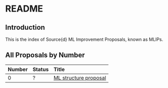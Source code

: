 # README

## Introduction

This is the index of Source{d} ML Improvement Proposals, known as MLIPs.

## All Proposals by Number

| Number | Status | Title |
| :--- | :--- | :--- |
| 0 | ? | [ML structure proposal](mlip-000.md) |

